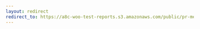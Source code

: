 ```yaml
---
layout: redirect
redirect_to: https://a8c-woo-test-reports.s3.amazonaws.com/public/pr-merge/45305/e2e/index.html
---
```


